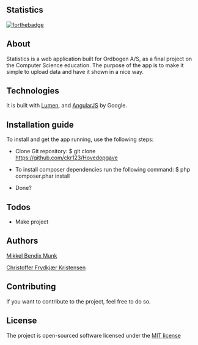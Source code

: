 ## Statistics

[![forthebadge](http://forthebadge.com/images/badges/fuck-it-ship-it.svg)](http://forthebadge.com)

## About

Statistics is a web application built for Ordbogen A/S, as a final project on the Computer Science education. The purpose of the app is to make it simple to upload data and have it shown in a nice way.

## Technologies

It is built with [Lumen](http://lumen.laravel.com/), and [AngularJS](http://angularjs.org/) by Google.

## Installation guide

To install and get the app running, use the following steps:

- Clone Git repository: $ git clone https://github.com/ckr123/Hovedopgave

- To install composer dependencies run the following command: $ php composer.phar install

- Done?

## Todos

- Make project

## Authors

[Mikkel Bendix Munk](https://github.com/Munk91)

[Christoffer Frydkjær Kristensen](https://github.com/ckr123)

## Contributing

If you want to contribute to the project, feel free to do so.

## License

The project is open-sourced software licensed under the [MIT license](http://opensource.org/licenses/MIT)


